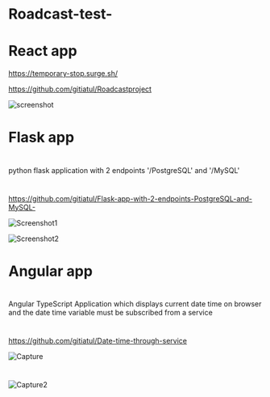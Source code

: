 # Roadcast-test-
# React app

https://temporary-stop.surge.sh/

https://github.com/gitiatul/Roadcastproject


![screenshot](https://user-images.githubusercontent.com/42464377/130323363-7055a69a-59da-412c-bfe2-7c89b193d56e.PNG)




# Flask app

#
python flask application with 2 endpoints '/PostgreSQL' and '/MySQL'

#

https://github.com/gitiatul/Flask-app-with-2-endpoints-PostgreSQL-and-MySQL-

![Screenshot1](https://user-images.githubusercontent.com/42464377/130323303-8faad76c-0269-41f9-ae79-8cf1fab7fa00.PNG)

![Screenshot2](https://user-images.githubusercontent.com/42464377/130323306-0732f18d-9956-444e-909b-f009041eb22d.PNG)



# Angular app

#
Angular TypeScript Application which displays current date time on browser and the date time variable must be subscribed from a service
#
https://github.com/gitiatul/Date-time-through-service

![Capture](https://user-images.githubusercontent.com/42464377/130354842-c43ccc26-45fb-4b22-b63a-dbba97dfe43c.PNG)

#

#
#

![Capture2](https://user-images.githubusercontent.com/42464377/130354852-7e01da5c-30ff-42a3-95b8-dda349aeb375.PNG)


